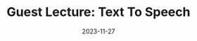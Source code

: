 ---
title: "Guest Lecture: Text To Speech"
collection: talks
type: "Talk"
permalink: /talks/2023-11-27-talk-4
venue: "Language Technologies Institute, Carnegie Mellon University"
date: 2023-11-27
location: "Pittsburgh, PA, USA"
---